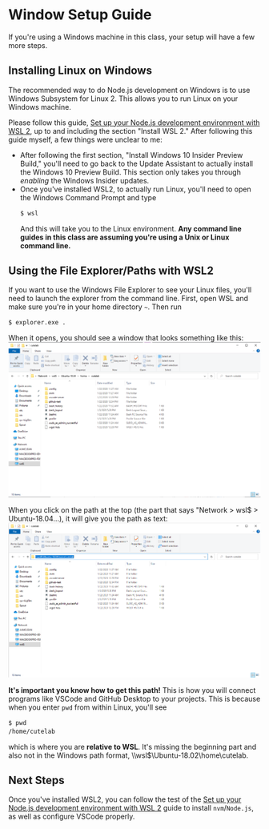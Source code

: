 # Window Setup Guide

If you're using a Windows machine in this class, your setup will have a few more steps.

## Installing Linux on Windows

The recommended way to do Node.js development on Windows is to use Windows Subsystem for Linux 2. This allows you to run Linux on your Windows machine.

Please follow this guide, [Set up your Node.js development environment with WSL 2](https://docs.microsoft.com/en-us/windows/nodejs/setup-on-wsl2), up to and including the section "Install WSL 2." After following this guide myself, a few things were unclear to me:
- After following the first section, "Install Windows 10 Insider Preview Build," you'll need to go back to the Update Assistant to actually install the Windows 10 Preview Build. This section only takes you through *enabling* the Windows Insider updates.
- Once you've installed WSL2, to actually run Linux, you'll need to open the Windows Command Prompt and type
  ```sh
  $ wsl
  ```
  And this will take you to the Linux environment. **Any command line guides in this class are assuming you're using a Unix or Linux command line.**

## Using the File Explorer/Paths with WSL2

If you want to use the Windows File Explorer to see your Linux files, you'll need to launch the explorer from the command line. First, open WSL and make sure you're in your home directory `~`. Then run
```sh
$ explorer.exe .
```
When it opens, you should see a window that looks something like this:
![Windows File Explorer Open to WSL Home](../assets/wsl.png)

When you click on the path at the top (the part that says "Network > wsl$ > Ubuntu-18.04...), it will give you the path as text:
![Windows File Explorer Open to WSL Home, with text path](../assets/wsl_path.png)

**It's important you know how to get this path!** This is how you will connect programs like VSCode and GitHub Desktop to your projects. This is because when you enter `pwd` from within Linux, you'll see
```sh
$ pwd
/home/cutelab
```
which is where you are **relative to WSL**. It's missing the beginning part and also not in the Windows path format, \\\wsl$\Ubuntu-18.02\home\cutelab.

## Next Steps

Once you've installed WSL2, you can follow the test of the [Set up your Node.js development environment with WSL 2](https://docs.microsoft.com/en-us/windows/nodejs/setup-on-wsl2) guide to install `nvm`/`Node.js`, as well as configure VSCode properly. 
